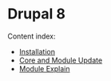 # Drupal 8

Content index:

* [Installation](/drupal-8/installation.md)
* [Core and Module Update](/drupal-8/core-and-module-update.md)
* [Module Explain](/drupal-8/module-explain.md)
